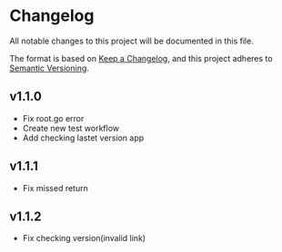 # Changelog

All notable changes to this project will be documented in this file.

The format is based on [Keep a Changelog](https://keepachangelog.com), and this project adheres to
[Semantic Versioning](https://semver.org).

## v1.1.0

- Fix root.go error
- Create new test workflow
- Add checking lastet version app

## v1.1.1

- Fix missed return

## v1.1.2

- Fix checking version(invalid link) 